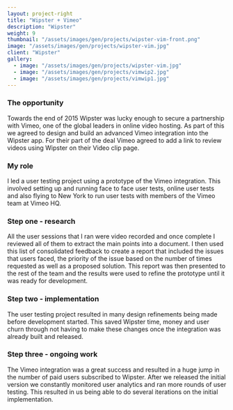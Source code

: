 ```yaml
---
layout: project-right
title: "Wipster + Vimeo"
description: "Wipster"
weight: 9
thumbnail: "/assets/images/gen/projects/wipster-vim-front.png"
image: "/assets/images/gen/projects/wipster-vim.jpg"
client: "Wipster"
gallery:
  - image: "/assets/images/gen/projects/wipster-vim.jpg"
  - image: "/assets/images/gen/projects/vimwip2.jpg"
  - image: "/assets/images/gen/projects/vimwip1.jpg"
---
```


### The opportunity

Towards the end of 2015 Wipster was lucky enough to secure a partnership with Vimeo, one of the global leaders in online video hosting. As part of this we agreed to design and build an advanced Vimeo integration into the Wipster app. For their part of the deal Vimeo agreed to add a link to review videos using Wipster on their Video clip page.

### My role

I led a user testing project using a prototype of the Vimeo integration. This involved setting up and running face to face user tests, online user tests and also flying to New York to run user tests with members of the Vimeo team at Vimeo HQ.

### Step one - research

All the user sessions that I ran were video recorded and once complete I reviewed all of them to extract the main points into a document. I then used this list of consolidated feedback to create a report that included the issues that users faced, the priority of the issue based on the number of times requested as well as a proposed solution. This report was then presented to the rest of the team and the results were used to refine the prototype until it was ready for development.

### Step two - implementation

The user testing project resulted in many design refinements being made before development started. This saved Wipster time, money and user churn through not having to make these changes once the integration was already built and released.

### Step three - ongoing work

The Vimeo integration was a great success and resulted in a huge jump in the number of paid users subscribed to Wipster. After we released the initial version we constantly monitored user analytics and ran more rounds of user testing. This resulted in us being able to do several iterations on the initial implementation.